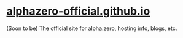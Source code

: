 # [alphazero-official.github.io](https://alphazero-official.github.io)
(Soon to be) The official site for alpha.zero, hosting info, blogs, etc.
